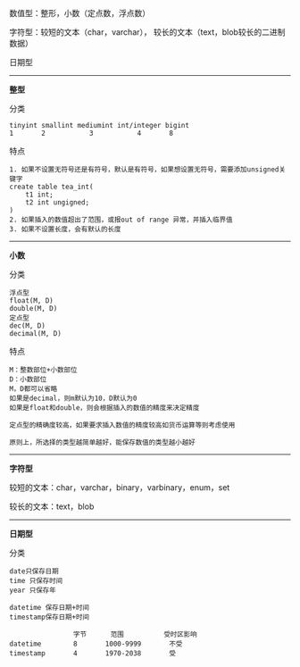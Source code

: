 数值型：整形，小数（定点数，浮点数）

字符型：较短的文本（char，varchar）， 较长的文本（text，blob较长的二进制数据）

日期型

---

**整型**

分类

```
tinyint smallint mediumint int/integer bigint
1    	2			3			4		8
```

特点

```
1. 如果不设置无符号还是有符号，默认是有符号，如果想设置无符号，需要添加unsigned关键字
create table tea_int(
	t1 int;
	t2 int ungigned;
)
2. 如果插入的数值超出了范围，或报out of range 异常，并插入临界值
3. 如果不设置长度，会有默认的长度
```

---

**小数**

分类

```
浮点型
float(M, D)
double(M, D)
定点型
dec(M, D)
decimal(M, D)
```

特点

```
M：整数部位+小数部位
D：小数部位
M，D都可以省略
如果是decimal，则m默认为10，D默认为0
如果是float和double，则会根据插入的数值的精度来决定精度

定点型的精确度较高，如果要求插入数值的精度较高如货币运算等则考虑使用

原则上，所选择的类型越简单越好，能保存数值的类型越小越好
```

---

**字符型**

较短的文本：char，varchar，binary，varbinary，enum，set

较长的文本：text，blob

---

**日期型**

分类

```
date只保存日期
time 只保存时间
year 只保存年

datetime 保存日期+时间
timestamp保存日期+时间

				字节		范围			受时区影响
datetime		8		1000-9999		不受
timestamp		4		1970-2038		受
```











